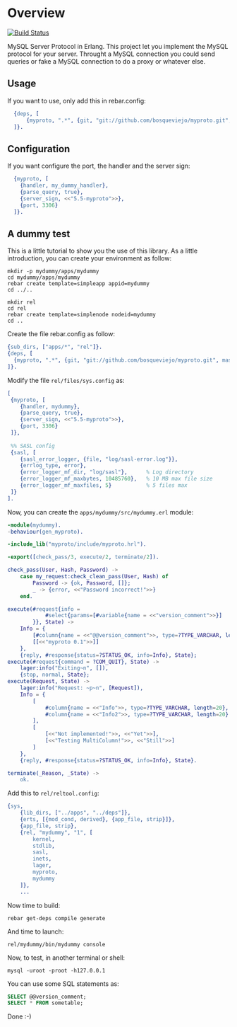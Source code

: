 Overview
========

[![Build Status](https://api.travis-ci.org/bosqueviejo/myproto.png)](https://travis-ci.org/manuel-rubio/myproto)

MySQL Server Protocol in Erlang. This project let you implement the MySQL protocol for your server. Throught a MySQL connection you could send queries or fake a MySQL connection to do a proxy or whatever else.

Usage
-----

If you want to use, only add this in rebar.config:

```erlang
  {deps, [
      {myproto, ".*", {git, "git://github.com/bosqueviejo/myproto.git", master}}
  ]}.
```

Configuration
-------------

If you want configure the port, the handler and the server sign:

```erlang
  {myproto, [
    {handler, my_dummy_handler},
    {parse_query, true},
    {server_sign, <<"5.5-myproto">>},
    {port, 3306}
  ]}.
```

A dummy test
------------

This is a little tutorial to show you the use of this library. As a little introduction, you can create your environment as follow:

```shell
mkdir -p mydummy/apps/mydummy
cd mydummy/apps/mydummy
rebar create template=simpleapp appid=mydummy
cd ../..

mkdir rel
cd rel
rebar create template=simplenode nodeid=mydummy
cd ..
```

Create the file rebar.config as follow:

```erlang
{sub_dirs, ["apps/*", "rel"]}.
{deps, [
  {myproto, ".*", {git, "git://github.com/bosqueviejo/myproto.git", master}}
]}.
```

Modify the file `rel/files/sys.config` as:

```erlang
[
 {myproto, [
    {handler, mydummy},
    {parse_query, true},
    {server_sign, <<"5.5-myproto">>},
    {port, 3306}
 ]},
 
 %% SASL config
 {sasl, [
    {sasl_error_logger, {file, "log/sasl-error.log"}},
    {errlog_type, error},
    {error_logger_mf_dir, "log/sasl"},      % Log directory
    {error_logger_mf_maxbytes, 10485760},   % 10 MB max file size
    {error_logger_mf_maxfiles, 5}           % 5 files max
 ]}
].
```

Now, you can create the `apps/mydummy/src/mydummy.erl` module:

```erlang
-module(mydummy).
-behaviour(gen_myproto).

-include_lib("myproto/include/myproto.hrl").

-export([check_pass/3, execute/2, terminate/2]).

check_pass(User, Hash, Password) ->
    case my_request:check_clean_pass(User, Hash) of
        Password -> {ok, Password, []};
        _ -> {error, <<"Password incorrect!">>}
    end.

execute(#request{info = 
            #select{params=[#variable{name = <<"version_comment">>}]
        }}, State) ->
    Info = {
        [#column{name = <<"@@version_comment">>, type=?TYPE_VARCHAR, length=20}],
        [[<<"myproto 0.1">>]]
    },
    {reply, #response{status=?STATUS_OK, info=Info}, State};
execute(#request{command = ?COM_QUIT}, State) ->
    lager:info("Exiting~n", []),
    {stop, normal, State};
execute(Request, State) ->
    lager:info("Request: ~p~n", [Request]),
    Info = {
        [
            #column{name = <<"Info">>, type=?TYPE_VARCHAR, length=20},
            #column{name = <<"Info2">>, type=?TYPE_VARCHAR, length=20}
        ],
        [
            [<<"Not implemented!">>, <<"Yet">>],
            [<<"Testing MultiColumn!">>, <<"Still">>]
        ]
    },
    {reply, #response{status=?STATUS_OK, info=Info}, State}.

terminate(_Reason, _State) ->
    ok.
```

Add this to `rel/reltool.config`:

```erlang
{sys,
    {lib_dirs, ["../apps", "../deps"]},
    {erts, [{mod_cond, derived}, {app_file, strip}]},
    {app_file, strip},
    {rel, "mydummy", "1", [
        kernel,
        stdlib,
        sasl,
        inets,
        lager,
        myproto,
        mydummy
    ]},
    ...
```

Now time to build:

```shell
rebar get-deps compile generate
```

And time to launch:

```shell
rel/mydummy/bin/mydummy console
```

Now, to test, in another terminal or shell:

```shell
mysql -uroot -proot -h127.0.0.1
```

You can use some SQL statements as:

```sql
SELECT @@version_comment;
SELECT * FROM sometable;
```

Done :-)